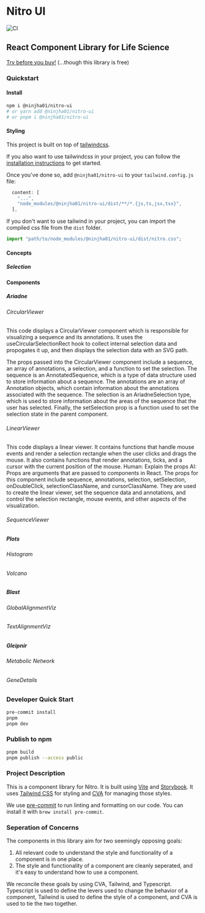 # Nitro UI

![CI](https://github.com/nitro-bio/nitro-ui/actions/workflows/main.yml/badge.svg)

## React Component Library for Life Science

[Try before you buy!](storybook.nitro.bio) (...though this library is free)

### Quickstart

#### Install

```bash
npm i @ninjha01/nitro-ui 
# or yarn add @ninjha01/nitro-ui
# or pnpm i @ninjha01/nitro-ui
```

#### Styling

This project is built on top of [tailwindcss](https://tailwindcss.com/).

If you also want to use tailwindcss in your project, you can follow the [installation instructions](https://tailwindcss.com/docs/installation) to get started.

Once you've done so, add `@ninjha01/nitro-ui` to your `tailwind.config.js` file:

```js
  content: [
    "...",
    "node_modules/@ninjha01/nitro-ui/dist/**/*.{js,ts,jsx,tsx}",
  ],
```

If you don't want to use tailwind in your project, you can import the compiled css file from the `dist` folder.

```js
import "path/to/node_modules/@ninjha01/nitro-ui/dist/nitro.css";
```

#### Concepts

##### Selection

#### Components

##### Ariadne

###### CircularViewer

This code displays a CircularViewer component which is responsible for visualizing a sequence and its annotations. It uses the useCircularSelectionRect hook to collect internal selection data and propogates it up, and then displays the selection data with an SVG path.

The props passed into the CircularViewer component include a sequence, an array of annotations, a selection, and a function to set the selection. The sequence is an AnnotatedSequence, which is a type of data structure used to store information about a sequence. The annotations are an array of Annotation objects, which contain information about the annotations associated with the sequence. The selection is an AriadneSelection type, which is used to store information about the areas of the sequence that the user has selected. Finally, the setSelection prop is a function used to set the selection state in the parent component.

###### LinearViewer

This code displays a linear viewer. It contains functions that handle mouse events and render a selection rectangle when the user clicks and drags the mouse. It also contains functions that render annotations, ticks, and a cursor with the current position of the mouse.
Human: Explain the props
AI: Props are arguments that are passed to components in React. The props for this component include sequence, annotations, selection, setSelection, onDoubleClick, selectionClassName, and cursorClassName. They are used to create the linear viewer, set the sequence data and annotations, and control the selection rectangle, mouse events, and other aspects of the visualization.

###### SequenceViewer

##### Plots

###### Histogram

###### Volcano

##### Blast

###### GlobalAlignmentViz

###### TextAlignmentViz

##### Gleipnir

###### Metabolic Network

###### GeneDetails

### Developer Quick Start

```bash
pre-commit install
pnpm
pnpm dev
```

### Publish to npm

```bash
pnpm build
pnpm publish --access public
```

### Project Description

This is a component library for Nitro. It is built using [Vite](https://vitejs.dev/) and [Storybook](https://storybook.js.org/). It uses [Tailwind CSS](https://tailwindcss.com/) for styling and [CVA](https://github.com/joe-bell/cva) for managing those styles.

We use [pre-commit](https://pre-commit.com/) to run linting and formatting on our code. You can install it with `brew install pre-commit`.

### Seperation of Concerns

The components in this library aim for two seemingly opposing goals:

1. All relevant code to understand the style and functionality of a component is in one place.
2. The style and functionality of a component are cleanly seperated, and it's easy to understand how to use a component.

We reconcile these goals by using CVA, Tailwind, and Typescript. Typescript is used to define the levers used to change the behavior of a component, Tailwind is used to define the style of a component, and CVA is used to tie the two together.
